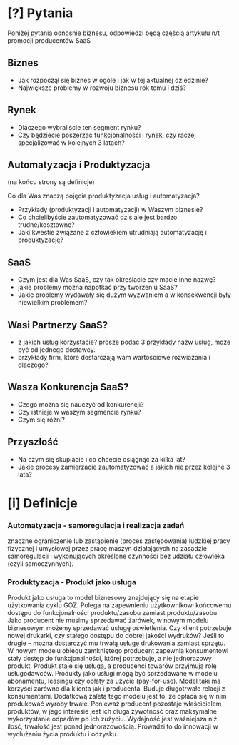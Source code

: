 # [?] Pytania

Poniżej pytania odnośnie biznesu,
odpowiedzi będą częścią artykułu n/t promocji producentów SaaS


## Biznes

+ Jak rozpoczął się biznes w ogóle i jak w tej aktualnej dziedzinie?
+ Największe problemy w rozwoju biznesu rok temu i dziś?


## Rynek

+ Dlaczego wybraliście ten segment rynku?
+ Czy będziecie poszerzać funkcjonalności i rynek, czy raczej specjalizować w kolejnych 3 latach?


## Automatyzacja i Produktyzacja
(na końcu strony są definicje)

Co dla Was znaczą pojęcia produktyzacja usług i automatyzacja?
+ Przykłady (produktyzacji i automatyzacji) w Waszym biznesie?
+ Co chcielibyście zautomatyzować dziś ale jest bardzo trudne/kosztowne?
+ Jaki kwestie związane z człowiekiem utrudniają automatyzację i produktyzację?


## SaaS

+ Czym jest dla Was SaaS, czy tak określacie czy macie inne nazwę?
+ jakie problemy można napotkać przy tworzeniu SaaS?
+ Jakie problemy wydawały się dużym wyzwaniem a w konsekwencji były niewielkim problemem?


## Wasi Partnerzy SaaS?

+ z jakich usług korzystacie? prosze podać 3 przykłady nazw usług, może być od jednego dostawcy.
+ przykłady firm, które dostarczają wam wartościowe rozwiazania i dlaczego?


## Wasza Konkurencja SaaS?

+ Czego można się nauczyć od konkurencji?
+ Czy istnieje w waszym segmencie rynku?
+ Czym się różni?


## Przyszłość

+ Na czym się skupiacie i co chcecie osiągnąć za kilka lat?
+ Jakie procesy zamierzacie zautomatyzować a jakich nie przez kolejne 3 lata?




# [i] Definicje

### Automatyzacja - samoregulacja i realizacja zadań

znaczne ograniczenie lub zastąpienie (proces zastępowania) ludzkiej pracy fizycznej i umysłowej
 przez pracę maszyn działających na zasadzie samoregulacji i wykonujących określone czynności bez udziału człowieka (czyli samoczynnych).


### Produktyzacja - Produkt jako usługa

Produkt jako usługa to model biznesowy znajdujący się na etapie użytkowania cyklu GOZ.
Polega na zapewnieniu użytkownikowi końcowemu dostępu do funkcjonalności produktu/zasobu zamiast produktu/zasobu.
Jako producent nie musimy sprzedawać żarówek, w nowym modelu biznesowym możemy sprzedawać usługę oświetlenia.
Czy klient potrzebuje nowej drukarki, czy stałego dostępu do dobrej jakości wydruków?
Jeśli to drugie – można dostarczyć mu trwałą usługę drukowania zamiast sprzętu.
W nowym modelu obiegu zamkniętego producent zapewnia konsumentowi stały dostęp do funkcjonalności, której potrzebuje,
a nie jednorazowy produkt. Produkt staje się usługą, a producenci towarów przyjmują rolę usługodawców.
Produkty jako usługi mogą być  sprzedawane w modelu abonamentu, leasingu czy opłaty za użycie (pay-for-use).
Model taki ma korzyści zarówno dla klienta jak i producenta. Buduje długotrwałe relacji z konsumentami.
Dodatkową zaletą tego modelu jest to, że opłaca się w nim produkować wyroby trwałe.
Ponieważ producent pozostaje właścicielem produktów, w jego interesie jest ich długa żywotność oraz maksymalne wykorzystanie odpadów po ich zużyciu. Wydajność jest ważniejsza niż ilość, trwałość jest ponad jednorazowością.
Prowadzi to do innowacji w wydłużaniu życia produktu i odzysku.


